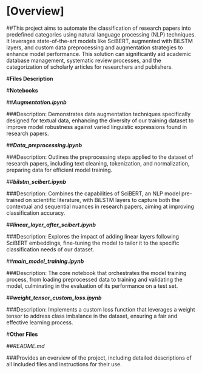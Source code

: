 # [**Overview**]

##This project aims to automate the classification of research papers into predefined categories using natural language processing (NLP) techniques. It leverages state-of-the-art models like SciBERT, augmented with BiLSTM layers, and custom data preprocessing and augmentation strategies to enhance model performance. This solution can significantly aid academic database management, systematic review processes, and the categorization of scholarly articles for researchers and publishers.

#**Files Description**

#**Notebooks**

##**_Augmentation.ipynb_**

###Description: Demonstrates data augmentation techniques specifically designed for textual data, enhancing the diversity of our training dataset to improve model robustness against varied linguistic expressions found in research papers.

##**_Data_preprocessing.ipynb_**

###Description: Outlines the preprocessing steps applied to the dataset of research papers, including text cleaning, tokenization, and normalization, preparing data for efficient model training.

##**_bilstm_scibert.ipynb_**

###Description: Combines the capabilities of SciBERT, an NLP model pre-trained on scientific literature, with BiLSTM layers to capture both the contextual and 
sequential nuances in research papers, aiming at improving classification accuracy.

##**_linear_layer_after_scibert.ipynb_**

###Description: Explores the impact of adding linear layers following SciBERT embeddings, fine-tuning the model to tailor it to the specific classification needs of our dataset.

##**_main_model_training.ipynb_**

###Description: The core notebook that orchestrates the model training process, from loading preprocessed data to training and validating the model, culminating in the evaluation of its performance on a test set.

##**_weight_tensor_custom_loss.ipynb_**

###Description: Implements a custom loss function that leverages a weight tensor to address class imbalance in the dataset, ensuring a fair and effective learning process.

#**Other Files**

##_README.md_

###Provides an overview of the project, including detailed descriptions of all included files and instructions for their use.
